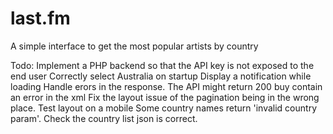 # last.fm

A simple interface to get the most popular artists by country

Todo:
Implement a PHP backend so that the API key is not exposed to the end user
Correctly select Australia on startup
Display a notification while loading
Handle erors in the response. The API might return 200 buy contain an error in the xml
Fix the layout issue of the pagination being in the wrong place. 
Test layout on a mobile
Some country names return 'invalid country param'. Check the country list json is correct.

